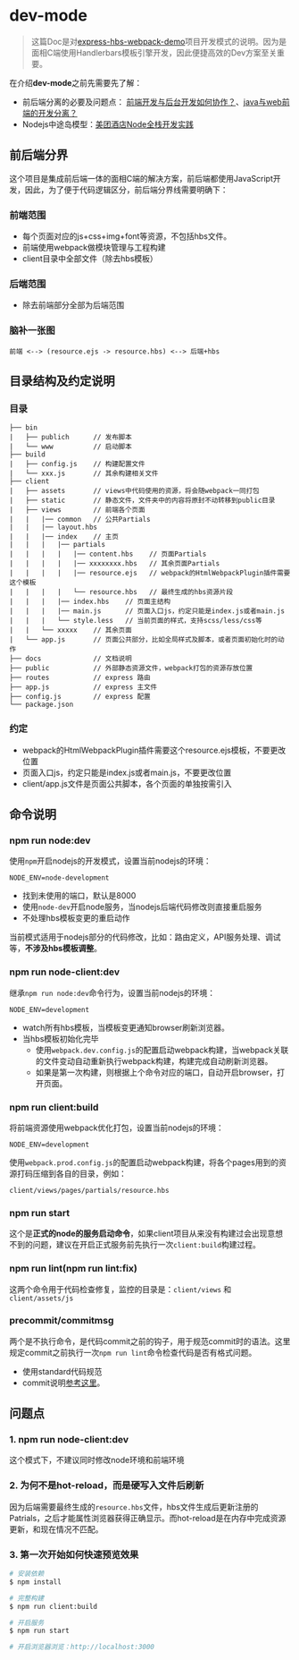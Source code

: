 # dev-mode

> 这篇Doc是对[express-hbs-webpack-demo](https://github.com/xiangsongtao/express-hbs-webpack-demo)项目开发模式的说明。因为是面相C端使用Handlerbars模板引擎开发，因此便捷高效的Dev方案至关重要。

在介绍**dev-mode**之前先需要先了解：

- 前后端分离的必要及问题点： [前端开发与后台开发如何协作？](https://www.zhihu.com/question/27226086)、[java与web前端的开发分离？](https://www.zhihu.com/question/30385222)
- Nodejs中途岛模型：[美团酒店Node全栈开发实践](https://tech.meituan.com/node-fullstack-development-practice.html)


## 前后端分界

这个项目是集成前后端一体的面相C端的解决方案，前后端都使用JavaScript开发，因此，为了便于代码逻辑区分，前后端分界线需要明确下：

### 前端范围

- 每个页面对应的js+css+img+font等资源，不包括hbs文件。
- 前端使用webpack做模块管理与工程构建
- client目录中全部文件（除去hbs模板）


### 后端范围

- 除去前端部分全部为后端范围


### 脑补一张图

```
前端 <--> (resource.ejs -> resource.hbs) <--> 后端+hbs
```

## 目录结构及约定说明

### 目录

```
├── bin
|   ├── publich      // 发布脚本
|   └── www          // 启动脚本
├── build
|   ├── config.js    // 构建配置文件
|   └── xxx.js       // 其余构建相关文件
├── client
|   ├── assets       // views中代码使用的资源，将会随webpack一同打包
|   ├── static       // 静态文件，文件夹中的内容将原封不动转移到public目录
|   ├── views        // 前端各个页面
|   |   |── common   // 公共Partials
|   |   |── layout.hbs
|   |   |── index    // 主页
|   |   |   |── partials
|   |   |   |   |── content.hbs    // 页面Partials
|   |   |   |   |── xxxxxxxx.hbs   // 其余页面Partials
|   |   |   |   |── resource.ejs   // webpack的HtmlWebpackPlugin插件需要这个模板
|   |   |   |   └── resource.hbs   // 最终生成的hbs资源片段
|   |   |   |── index.hbs    // 页面主结构
|   |   |   |── main.js      // 页面入口js，约定只能是index.js或者main.js
|   |   |   └── style.less   // 当前页面的样式，支持scss/less/css等
|   |   └── xxxxx    // 其余页面
|   └── app.js       // 页面公共部分，比如全局样式及脚本，或者页面初始化时的动作
├── docs             // 文档说明
├── public           // 外部静态资源文件，webpack打包的资源存放位置
├── routes           // express 路由
├── app.js           // express 主文件
├── config.js        // express 配置
└── package.json
```

### 约定

- webpack的HtmlWebpackPlugin插件需要这个resource.ejs模板，不要更改位置
- 页面入口js，约定只能是index.js或者main.js，不要更改位置
- client/app.js文件是页面公共脚本，各个页面的单独按需引入

## 命令说明



### npm run node:dev


使用```npm```开启nodejs的开发模式，设置当前nodejs的环境：

```
NODE_ENV=node-development
```

- 找到未使用的端口，默认是8000
- 使用```node-dev```开启node服务，当nodejs后端代码修改则直接重启服务
- 不处理hbs模板变更的重启动作

当前模式适用于nodejs部分的代码修改，比如：路由定义，API服务处理、调试等，**不涉及hbs模板调整**。

### npm run node-client:dev

继承```npm run node:dev```命令行为，设置当前nodejs的环境：

```
NODE_ENV=development
```

- watch所有hbs模板，当模板变更通知browser刷新浏览器。
- 当hbs模板初始化完毕
	- 使用```webpack.dev.config.js```的配置启动webpack构建，当webpack关联的文件变动自动重新执行webpack构建，构建完成自动刷新浏览器。
	- 如果是第一次构建，则根据上个命令对应的端口，自动开启browser，打开页面。

### npm run client:build

将前端资源使用webpack优化打包，设置当前nodejs的环境：

```
NODE_ENV=development
```

使用```webpack.prod.config.js```的配置启动webpack构建，将各个pages用到的资源打码压缩到各自的目录，例如：

```
client/views/pages/partials/resource.hbs
```

### npm run start

这个是**正式的node的服务启动命令**，如果client项目从来没有构建过会出现意想不到的问题，建议在开启正式服务前先执行一次```client:build```构建过程。

### npm run lint(npm run lint:fix)

这两个命令用于代码检查修复，监控的目录是：```client/views``` 和 ```client/assets/js```


### precommit/commitmsg

两个是不执行命令，是代码commit之前的钩子，用于规范commit时的语法。这里规定commit之前执行一次```npm run lint```命令检查代码是否有格式问题。

- 使用standard代码规范
- commit说明[参考这里](https://conventionalcommits.org/)。


## 问题点

### 1. npm run node-client:dev

这个模式下，不建议同时修改node环境和前端环境

### 2. 为何不是hot-reload，而是硬写入文件后刷新

因为后端需要最终生成的```resource.hbs```文件，hbs文件生成后更新注册的Patrials，之后才能属性浏览器获得正确显示。而hot-reload是在内存中完成资源更新，和现在情况不匹配。

### 3. 第一次开始如何快速预览效果

```bash
# 安装依赖
$ npm install

# 完整构建
$ npm run client:build

# 开启服务
$ npm run start

# 开启浏览器浏览：http://localhost:3000
```

